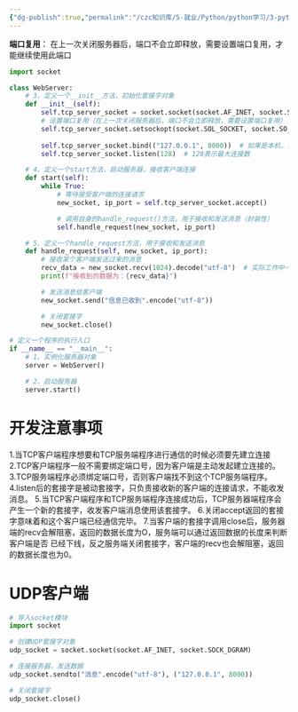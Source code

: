 ```yaml
---
{"dg-publish":true,"permalink":"/czc知识库/5-就业/Python/python学习/3-python高级/343-TCP服务器程序入口与端口复用/","dgPassFrontmatter":true,"created":"2024-12-04T16:24:46.133+08:00","updated":"2024-12-08T12:39:45.410+08:00"}
---
```



**端口复用**：
在上一次关闭服务器后，端口不会立即释放，需要设置端口复用，才能继续使用此端口


```python
import socket

class WebServer:
    # 3、定义一个__init__方法，初始化套接字对象
    def __init__(self):
        self.tcp_server_socket = socket.socket(socket.AF_INET, socket.SOCK_STREAM)
        # 设置端口复用（在上一次关闭服务器后，端口不会立即释放，需要设置端口复用）
        self.tcp_server_socket.setsockopt(socket.SOL_SOCKET, socket.SO_REUSEADDR, True)  # 参数2：SOL_SOCKET表示当前套接字，参数3：SO_REUSEADDR表示端口复用，参数4：True表示开启端口复用（默认是false，要等待很长时间端口才会自动释放）
    
        self.tcp_server_socket.bind(("127.0.0.1", 8000))  # 如果是本机，可以不写ip地址
        self.tcp_server_socket.listen(128)  # 128表示最大连接数

    # 4、定义一个start方法，启动服务器，接收客户端连接
    def start(self):
        while True:
            # 等待接受客户端的连接请求
            new_socket, ip_port = self.tcp_server_socket.accept()

            # 调用自身的handle_request()方法，用于接收和发送消息（封装性）
            self.handle_request(new_socket, ip_port)

    # 5、定义一个handle_request方法，用于接收和发送消息
    def handle_request(self, new_socket, ip_port):
        # 接收某个客户端发送过来的消息
        recv_data = new_socket.recv(1024).decode("utf-8")  # 实际工作中一条数据大小在1~1.5k之间
        print(f"接收到的数据为：{recv_data}")

        # 发送消息给客户端
        new_socket.send("信息已收到".encode("utf-8"))

        # 关闭套接字
        new_socket.close()

# 定义一个程序的执行入口
if __name__ == "__main__":
    # 1、实例化服务器对象
    server = WebServer()

    # 2、启动服务器
    server.start()
```


# 开发注意事项
1.当TCP客户端程序想要和TCP服务端程序进行通信的时候必须要先建立连接
2.TCP客户端程序一般不需要绑定端口号，因为客户端是主动发起建立连接的。
3.TCP服务端程序必须绑定端口号，否则客户端找不到这个TCP服务端程序。
4.listen后的套接字是被动套接字，只负责接收新的客户端的连接请求，不能收发消息。
5.当TCP客户端程序和TCP服务端程序连接成功后，TCP服务器端程序会产生一个新的套接字，收发客户端消息使用该套接字。
6.关闭accept返回的套接字意味着和这个客户端已经通信完毕。
7.当客户端的套接字调用close后，服务器端的recv会解阻塞，返回的数据长度为O，服务端可以通过返回数据的长度来判断客户端是否
已经下线，反之服务端关闭套接字，客户端的recv也会解阻塞，返回的数据长度也为0。



# UDP客户端

```python
# 导入socket模块
import socket

# 创建UDP套接字对象
udp_socket = socket.socket(socket.AF_INET, socket.SOCK_DGRAM)

# 连接服务器，发送数据
udp_socket.sendto("消息".encode("utf-8"), ("127.0.0.1", 8000))

# 关闭套接字
udp_socket.close()
```




